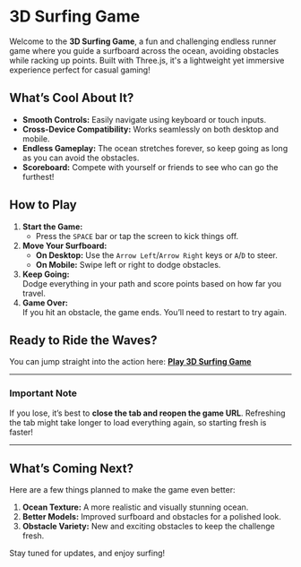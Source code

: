 # 3D Surfing Game

Welcome to the **3D Surfing Game**, a fun and challenging endless runner game where you guide a surfboard across the ocean, avoiding obstacles while racking up points. Built with Three.js, it's a lightweight yet immersive experience perfect for casual gaming!

## What’s Cool About It?
- **Smooth Controls:** Easily navigate using keyboard or touch inputs.
- **Cross-Device Compatibility:** Works seamlessly on both desktop and mobile.
- **Endless Gameplay:** The ocean stretches forever, so keep going as long as you can avoid the obstacles.
- **Scoreboard:** Compete with yourself or friends to see who can go the furthest!

## How to Play
1. **Start the Game:**  
   - Press the `SPACE` bar or tap the screen to kick things off.
2. **Move Your Surfboard:**  
   - **On Desktop:** Use the `Arrow Left`/`Arrow Right` keys or `A`/`D` to steer.
   - **On Mobile:** Swipe left or right to dodge obstacles.
3. **Keep Going:**  
   Dodge everything in your path and score points based on how far you travel.
4. **Game Over:**  
   If you hit an obstacle, the game ends. You’ll need to restart to try again.

## Ready to Ride the Waves?
You can jump straight into the action here: [**Play 3D Surfing Game**](https://shikha7gs.github.io/3d-Surfing-Game/)

---

### Important Note  
If you lose, it’s best to **close the tab and reopen the game URL**. Refreshing the tab might take longer to load everything again, so starting fresh is faster!

---

## What’s Coming Next?
Here are a few things planned to make the game even better:
1. **Ocean Texture:** A more realistic and visually stunning ocean.
2. **Better Models:** Improved surfboard and obstacles for a polished look.
3. **Obstacle Variety:** New and exciting obstacles to keep the challenge fresh.

Stay tuned for updates, and enjoy surfing! 

